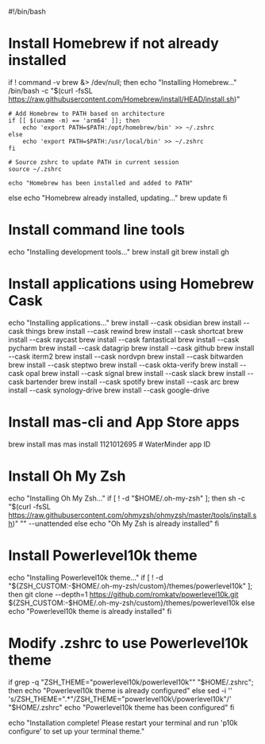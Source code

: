 #!/bin/bash
# Install Homebrew if not already installed
if ! command -v brew &> /dev/null; then
    echo "Installing Homebrew..."
    /bin/bash -c "$(curl -fsSL https://raw.githubusercontent.com/Homebrew/install/HEAD/install.sh)"
    
    # Add Homebrew to PATH based on architecture
    if [[ $(uname -m) == 'arm64' ]]; then
        echo 'export PATH=$PATH:/opt/homebrew/bin' >> ~/.zshrc
    else
        echo 'export PATH=$PATH:/usr/local/bin' >> ~/.zshrc
    fi
    
    # Source zshrc to update PATH in current session
    source ~/.zshrc
    
    echo "Homebrew has been installed and added to PATH"
else
    echo "Homebrew already installed, updating..."
    brew update
fi

# Install command line tools
echo "Installing development tools..."
brew install git
brew install gh

# Install applications using Homebrew Cask
echo "Installing applications..."
brew install --cask obsidian
brew install --cask things
brew install --cask rewind
brew install --cask shortcat
brew install --cask raycast
brew install --cask fantastical
brew install --cask pycharm
brew install --cask datagrip
brew install --cask github
brew install --cask iterm2
brew install --cask nordvpn
brew install --cask bitwarden
brew install --cask steptwo
brew install --cask okta-verify
brew install --cask opal
brew install --cask signal
brew install --cask slack
brew install --cask bartender
brew install --cask spotify
brew install --cask arc
brew install --cask synology-drive
brew install --cask google-drive

# Install mas-cli and App Store apps
brew install mas
mas install 1121012695  # WaterMinder app ID

# Install Oh My Zsh
echo "Installing Oh My Zsh..."
if [ ! -d "$HOME/.oh-my-zsh" ]; then
    sh -c "$(curl -fsSL https://raw.githubusercontent.com/ohmyzsh/ohmyzsh/master/tools/install.sh)" "" --unattended
else
    echo "Oh My Zsh is already installed"
fi

# Install Powerlevel10k theme
echo "Installing Powerlevel10k theme..."
if [ ! -d "${ZSH_CUSTOM:-$HOME/.oh-my-zsh/custom}/themes/powerlevel10k" ]; then
    git clone --depth=1 https://github.com/romkatv/powerlevel10k.git ${ZSH_CUSTOM:-$HOME/.oh-my-zsh/custom}/themes/powerlevel10k
else
    echo "Powerlevel10k theme is already installed"
fi

# Modify .zshrc to use Powerlevel10k theme
if grep -q "ZSH_THEME=\"powerlevel10k/powerlevel10k\"" "$HOME/.zshrc"; then
    echo "Powerlevel10k theme is already configured"
else
    sed -i '' 's/ZSH_THEME=".*"/ZSH_THEME="powerlevel10k\/powerlevel10k"/' "$HOME/.zshrc"
    echo "Powerlevel10k theme has been configured"
fi

echo "Installation complete! Please restart your terminal and run 'p10k configure' to set up your terminal theme."